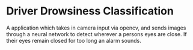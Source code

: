 # Driver Drowsiness Classification
A application which takes in camera input via opencv, and sends images through a neural network to detect wherever a persons eyes are close.
If their eyes remain closed for too long an alarm sounds.
